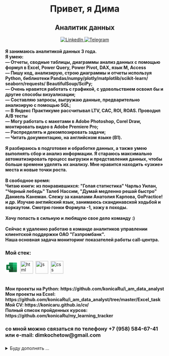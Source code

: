 <div id="header" align="center">
	<h1>Привет, я Дима</h1>
	<h2>Аналитик данных</h3>
</div>
</div>
<div id="socials" align="center">
<a href="https://www.linkedin.com/in/dimkochetov/">
	<img src="https://img.shields.io/badge/LinkedIn-blue?style=for-the-badge&logo=linkedin&logoColor=white" alt="LinkedIn"/>
</a>
	<a href="https://t.me/konica1970/">
		<img src="https://img.shields.io/badge/Telegram-blue?style=for-the-badge&logo=telegram&logoColor=white" alt="Telegram"/>
	</a>
</div>
<div id="header">
<h4>Я занимаюсь аналитикой данных 3 года.<br>
Я умею:<br>
 — Отчеты, сводные таблицы, диаграммы анализ данных с помощью формул в Excel, Power Query, Power Pivot, DAX, язык M, Access<br>
— Пишу код, анализирую, строю диаграммы и отчеты используя  Python,  библиотеки Pandas/numpy/plotly/matplotlib/scikit-learn/ seaborn/requests/ BeautifulSoup/SciPy;<br>
 — Очень нравится работать с графикой, с удовольствием освоил бы и другие 
способы визуализации; <br>
 — Составляю запросы, выгружаю данные, предварительно анализирую с помощью SQL;<br>
— В Яндекс Практикуме рассчитывал LTV, CAC, ROI, ROAS. Проводил А/В тесты <br>
— Могу работать с макетами в Adobe Photoshop, Corel Draw, монтировать видео в Adobe Premiere Pro; <br>
— Распределять и декомпозировать задачи; <br>
— Читать документацию, на английском языке (B1). <br>
<br>
Я разбираюсь в подготовке и обработке данных, а также умею выполнять сбор и анализ информации. Я стараюсь максимально автоматизировать процесс выгрузки и представления данных, чтобы больше времени уделять их анализу.
Мне нравится находить «узкие» места и новые точки роста.
<br>
<br>
В свободное время:<br>
Читаю книги: из понравившихся: "Голая статистика" Чарльз Уилан, "Черный лебедь"  Талеб Нассим, "Думай медленно решай быстро" Даниель Канеман.   Слежу за каналами Анатолия Карпова, GoPractice! и др. Изучаю английский язык, занимаюсь скандинавской ходьбой и воркаутом. Смотрю гонки Формула -1, хожу в походы.<br>
<br>
Хочу попасть в сильную и любящую свое дело команду :)
<br> 
<br> 	
Сейчас я удаленно работаю в команде аналитиков  управлении клиентской поддержки ОАО "Газпромбанк".<br>
	Наша основная задача мониторинг показателей работы call-центра. <h4>
<h3>Мой стек:</h3>
<img src="https://github.com/konicaRu/pictures_blog/blob/master/icons8-microsoft-excel-2019-48.svg" title="html" width="40" height="40"/>&nbsp;
<img src="https://cdn.jsdelivr.net/gh/devicons/devicon/icons/mysql/mysql-original-wordmark.svg" title="html" width="40" height="40"/>&nbsp;
<img src="https://cdn.jsdelivr.net/gh/devicons/devicon/icons/python/python-original-wordmark.svg" title="js" width="40" height="40"/>&nbsp;
<img src="https://cdn.jsdelivr.net/gh/devicons/devicon/icons/pandas/pandas-original-wordmark.svg" title="css" width="40" height="40"/>&nbsp;

<h4><br> Мои проекты на Python: https://github.com/konicaRu/i_am_data_analyst
<br>Мои проекты на Ecxel: https://github.com/konicaRu/i_am_data_analyst/tree/master/Excel_task
<br> Мой CV: https://konicaru.github.io/cv/
<br> Полный список пройденных курсов: https://github.com/konicaRu/my_learning_tracker</h4>

<div id="header" align="left">
<h3>со мной можно связаться по телефону +7 (958) 584-67-41 <br> 
или e-mail: dimkochetow@gmail.com <h3> 
</div>



<details>
    <summary>Буду дополнять ... </summary>
	### О себе:
- 🔭 Сейчас я работаю над ...
- 🌱 В настоящее время я учу ...
- 👯 Я хочу сотрудничать с ...
- 🤔 Я ищу помощи в ...
- 💬 Ask me about ...
- 📫 How to reach me: ...
- 😄 Pronouns: ...
- ⚡ Fun fact: ...
``` https://blog.skillfactory.ru/kak-pravilno-oformit-profil-github-novichku/ ```
    <div id="stat" align="center">
	<img src="https://github-profile-summary-cards.vercel.app/api/cards/profile-details?konicaru=vn7n24fzkq&theme=github_dark"/>
	<img src="https://github-profile-summary-cards.vercel.app/api/cards/most-commit-language?konicaru=vn7n24fzkq&theme=github_dark"/>
	<img src="https://github-profile-summary-cards.vercel.app/api/cards/stats?konicaru=vn7n24fzkq&theme=github_dark"/>
</div>
	
</details>


